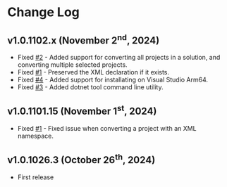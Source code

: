 # Change Log

## v1.0.1102.x (November 2<sup>nd</sup>, 2024)
- Fixed [#2](https://github.com/icnocop/PackageReferenceVersionToAttribute/issues/2) - Added support for converting all projects in a solution, and converting multiple selected projects.
- Fixed [#1](https://github.com/icnocop/PackageReferenceVersionToAttribute/issues/1) - Preserved the XML declaration if it exists.
- Fixed [#4](https://github.com/icnocop/PackageReferenceVersionToAttribute/issues/4) - Added support for installating on Visual Studio Arm64.
- Fixed [#3](https://github.com/icnocop/PackageReferenceVersionToAttribute/issues/3) - Added dotnet tool command line utility.

## v1.0.1101.15 (November 1<sup>st</sup>, 2024)
- Fixed [#1](https://github.com/icnocop/PackageReferenceVersionToAttribute/issues/1) - Fixed issue when converting a project with an XML namespace.

## v1.0.1026.3 (October 26<sup>th</sup>, 2024)
- First release

